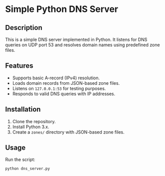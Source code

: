 # Simple Python DNS Server

## Description
This is a simple DNS server implemented in Python. It listens for DNS queries on UDP port 53 and resolves domain names using predefined zone files.

## Features
- Supports basic A-record (IPv4) resolution.
- Loads domain records from JSON-based zone files.
- Listens on `127.0.0.1:53` for testing purposes.
- Responds to valid DNS queries with IP addresses.

## Installation
1. Clone the repository.
2. Install Python 3.x.
3. Create a `zones/` directory with JSON-based zone files.

## Usage
Run the script:

```sh
python dns_server.py
